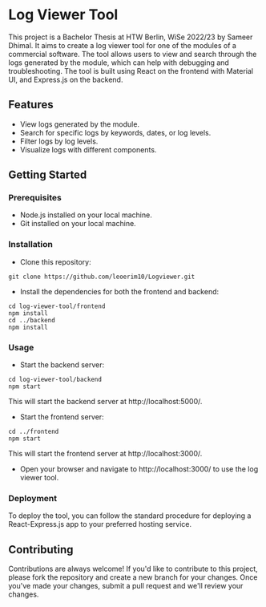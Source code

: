 # Log Viewer Tool
This project is a Bachelor Thesis at HTW Berlin, WiSe 2022/23 by Sameer Dhimal. It aims to create a log viewer tool for one of the modules of a commercial software. The tool allows users to view and search through the logs generated by the module, which can help with debugging and troubleshooting. The tool is built using React on the frontend with Material UI, and Express.js on the backend.


## Features
- View logs generated by the module.
- Search for specific logs by keywords, dates, or log levels.
- Filter logs by log levels.
- Visualize logs with different components.


## Getting Started
### Prerequisites
- Node.js installed on your local machine.
- Git installed on your local machine.

### Installation
- Clone this repository:
```
git clone https://github.com/leoerim10/Logviewer.git
```

- Install the dependencies for both the frontend and backend:
```
cd log-viewer-tool/frontend
npm install
cd ../backend
npm install
```
### Usage
- Start the backend server:
```
cd log-viewer-tool/backend
npm start
```
This will start the backend server at http://localhost:5000/.

- Start the frontend server:
```
cd ../frontend
npm start
```
This will start the frontend server at http://localhost:3000/.

- Open your browser and navigate to http://localhost:3000/ to use the log viewer tool.

### Deployment
To deploy the tool, you can follow the standard procedure for deploying a React-Express.js app to your preferred hosting service.

## Contributing
Contributions are always welcome! If you'd like to contribute to this project, please fork the repository and create a new branch for your changes. Once you've made your changes, submit a pull request and we'll review your changes.
